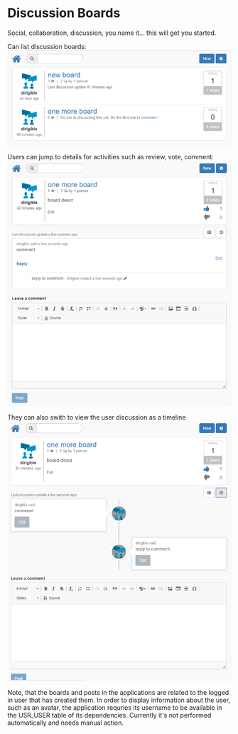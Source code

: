 # Discussion Boards
Social, collaboration, discussion, you name it... this will get you started. 

Can list discussion boards:
![Boards list](img/dboards-master.png)

Users can jump to details for activities such as review, vote, comment:
![Boards list](img/dboards-detail.png)

They can also swith to view the user discussion as a timeline
![Boards list](img/dboards-detail-timeline.png)

Note, that the boards and posts in the applications are related to the logged in user that has created them. In order to display  information about the user, such as an avatar, the application requries its username to be available in the USR_USER table of its dependencies. Currently it's not performed automatically and needs manual action.
